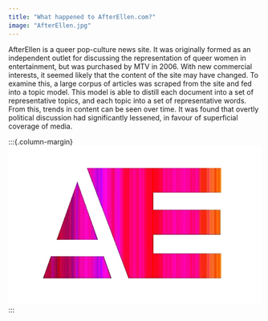 ```yaml
---
title: "What happened to AfterEllen.com?"
image: "AfterEllen.jpg"
---
```


AfterEllen is a queer pop-culture news site. It was originally formed as an independent outlet for discussing the representation of queer women in entertainment, but was purchased by MTV in 2006. With new commercial interests, it seemed likely that the content of the site may have changed. To examine this, a large corpus of articles was scraped from the site and fed into a topic model. This model is able to distill each document into a set of representative topics, and each topic into a set of representative words. From this, trends in content can be seen over time. It was found that overtly political discussion had significantly lessened, in favour of superficial coverage of media.

:::{.column-margin}
![](assets/images/AfterEllen.jpg)
:::
